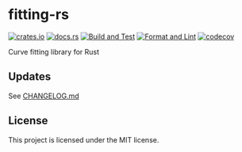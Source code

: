 # fitting-rs

[![crates.io](https://img.shields.io/crates/v/fitting.svg)](https://crates.io/crates/fitting)
[![docs.rs](https://docs.rs/fitting/badge.svg)](https://docs.rs/fitting)
[![Build and Test](https://github.com/mshrtsr/fitting-rs/workflows/Build%20and%20Test/badge.svg)](https://github.com/mshrtsr/fitting-rs/actions?query=workflow%3A%22Build+and+Test%22)
[![Format and Lint](https://github.com/mshrtsr/fitting-rs/workflows/Format%20and%20Lint/badge.svg)](https://github.com/mshrtsr/fitting-rs/actions?query=workflow%3A%22Format+and+Lint%22)
[![codecov](https://codecov.io/gh/mshrtsr/fitting-rs/branch/master/graph/badge.svg)](https://codecov.io/gh/mshrtsr/fitting-rs)

Curve fitting library for Rust

## Updates

See [CHANGELOG.md](./CHANGELOG.md)

## License

This project is licensed under the MIT license.
